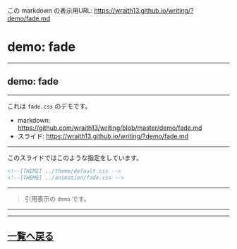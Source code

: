 <!--[NOWRITING]-->
<link rel="canonical" href="https://wraith13.github.io/writing/?demo/fade.md" />
この markdown の表示用URL: <a rel="canonical" href="https://wraith13.github.io/writing/?demo/fade.md">https://wraith13.github.io/writing/?demo/fade.md</a>
<!--[/NOWRITING]-->
<!--[RENDERER] REMARK -->
<!--
class: center, middle
-->

# demo:  fade

---

<!--
layout: true
-->

## demo: fade

---

これは `fade.css` のデモです。

- markdown: <https://github.com/wraith13/writing/blob/master/demo/fade.md>
- スライド: <https://wraith13.github.io/writing/?demo/fade.md>

---

このスライドではこのような指定をしています。

```HTML
<!--[THEME] ../theme/default.css -->
<!--[THEME] ../animation/fade.css -->
```

---

> 引用表示の `demo` です。

---

<!--
layout: true
-->

---

<!--
class: center, middle
-->

## [一覧へ戻る](./index.md)
